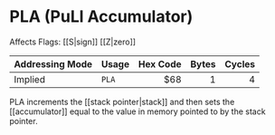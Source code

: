 PLA (PuLl Accumulator)
======================
Affects Flags: [[S|sign]] [[Z|zero]]

| Addressing Mode  | Usage           | Hex Code | Bytes |Cycles  |
|------------------|-----------------|---------:|------:|-------:|
| Implied          |```PLA```        | $68      | 1     | 4      |

PLA increments the [[stack pointer|stack]] and then sets the [[accumulator]]
equal to the value in memory pointed to by the stack pointer.

